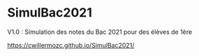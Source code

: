 # SimulBac2021

V1.0 : Simulation des notes du Bac 2021 pour des élèves de 1ère

https://cwillermozc.github.io/SimulBac2021/

